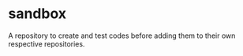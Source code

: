 # sandbox
A repository to create and test codes before adding them to their own respective repositories.
